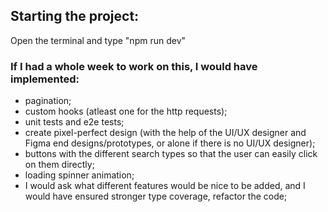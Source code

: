 ## Starting the project:

Open the terminal and type "npm run dev"

### If I had a whole week to work on this, I would have implemented:

-   pagination;
-   custom hooks (atleast one for the http requests);
-   unit tests and e2e tests;
-   create pixel-perfect design (with the help of the UI/UX designer and Figma end designs/prototypes, or alone if there is no UI/UX designer);
-   buttons with the different search types so that the user can easily click on them directly;
-   loading spinner animation;
-   I would ask what different features would be nice to be added, and I would have ensured stronger type coverage, refactor the code;
